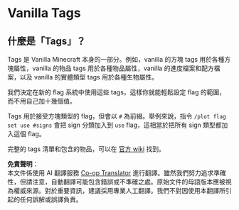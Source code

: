 <!--
CO_OP_TRANSLATOR_METADATA:
{
  "original_hash": "38ee597c4a611c27a812ee631016c5f0",
  "translation_date": "2025-05-13T03:47:37+00:00",
  "source_file": "plotsquared/vanilla-tags.md",
  "language_code": "tw"
}
-->
# Vanilla Tags

## 什麼是「Tags」？

Tags 是 Vanilla Minecraft 本身的一部分。例如，vanilla 的方塊 tags 用於各種方塊屬性，vanilla 的物品 tags 用於各種物品屬性，vanilla 的進度檔案和配方檔案，以及 vanilla 的實體類型 tags 用於各種生物屬性。

我們決定在新的 flag 系統中使用這些 tags，這樣你就能輕鬆設定 flag 的範圍，而不用自己加十幾個值。

Tags 用於接受方塊類型的 flag，但會以 `#` 為前綴。舉例來說，指令 `/plot flag set use #signs` 會把 sign 分類加入到 `use` flag，這相當於把所有 sign 類型都加入這個 flag。

完整的 tags 清單和包含的物品，可以在 [官方 wiki](https://minecraft.wiki/w/Tag#List_of_tags) 找到。

**免責聲明**：  
本文件係使用 AI 翻譯服務 [Co-op Translator](https://github.com/Azure/co-op-translator) 進行翻譯。雖然我們努力追求準確性，但請注意，自動翻譯可能包含錯誤或不準確之處。原始文件的母語版本應被視為權威來源。對於重要資訊，建議採用專業人工翻譯。我們不對因使用本翻譯所引起的任何誤解或誤譯負責。